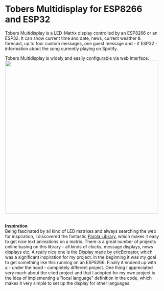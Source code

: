 # Tobers Multidisplay for ESP8266 and ESP32
Tobers Multidisplay is a LED-Matrix display controlled by an ESP8266 or an ESP32. It can show current time and date, news, current weather & forecast, up to four custom messages, one guest message and - if ESP32 - information about the song currently playing on Spotify.

Tobers Multidisplay is widely and easily configurable via web interface.
<img src="showcase/Multidisplay_final.jpg" width="500">
<br><br>

**Inspiration**<br>
Being fascinated by all kind of LED matrixes and always searching the web for inspiration, I discovered the fantastic [Parola Library](https://github.com/MajicDesigns/MD_Parola), which makes it easy to get nice text animations on a matrix.
There is a great number of projects online basing on this library - all kinds of clocks, message displays, news displays etc. A really nice one is the [Display made by ericBcreator](https://www.hackster.io/ericBcreator/1024-led-matrix-wifi-message-board-with-menu-web-interface-1b2666), which was a significant inspiration for my project. In the beginning it was my goal to get something like this running on an ESP8266. Finally it endend up with a - under the hood - completely different project. One thing I appreciated very much about the cited project and that I adopted for my own project is the idea of implementing a "local language" definition in the code, which makes it very simple to set up the display for other languages.
